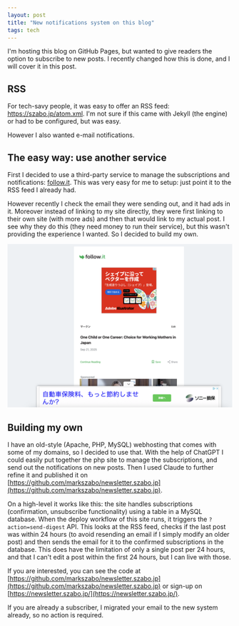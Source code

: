 ```yaml
---
layout: post
title: "New notifications system on this blog"
tags: tech
---
```


I'm hosting this blog on GitHub Pages, but wanted to give readers the option to subscribe to new posts. I recently changed how this is done, and I will cover it in this post.

<!--break-->

## RSS

For tech-savy people, it was easy to offer an RSS feed: <https://szabo.jp/atom.xml>. I'm not sure if this came with Jekyll (the engine) or had to be configured, but was easy.

However I also wanted e-mail notifications.

## The easy way: use another service

First I decided to use a third-party service to manage the subscriptions and notifications: [follow.it](https://follow.it/). This was very easy for me to setup: just point it to the RSS feed I already had.

However recently I check the email they were sending out, and it had ads in it. Moreover instead of linking to my site directly, they were first linking to their own site (with more ads) and then that would link to my actual post. I see why they do this (they need money to run their service), but this wasn't providing the experience I wanted. So I decided to build my own.

![The link from the email included a lot of ads](/assets/2025-10-04-new-blog-notifications/old-email.png#lb)

## Building my own

I have an old-style (Apache, PHP, MySQL) webhosting that comes with some of my domains, so I decided to use that. With the help of ChatGPT I could easily put together the php site to manage the subscriptions, and send out the notifications on new posts. Then I used Claude to further refine it and published it on [https://github.com/markszabo/newsletter.szabo.jp](https://github.com/markszabo/newsletter.szabo.jp).

On a high-level it works like this: the site handles subscriptions (confirmation, unsubscribe functionality) using a table in a MySQL database. When the deploy workflow of this site runs, it triggers the `?action=send-digest` API. This looks at the RSS feed, checks if the last post was within 24 hours (to avoid resending an email if I simply modify an older post) and then sends the email for it to the confirmed subscriptions in the database. This does have the limitation of only a single post per 24 hours, and that I can't edit a post within the first 24 hours, but I can live with those.

If you are interested, you can see the code at [https://github.com/markszabo/newsletter.szabo.jp](https://github.com/markszabo/newsletter.szabo.jp) or sign-up on [https://newsletter.szabo.jp/](https://newsletter.szabo.jp/).

If you are already a subscriber, I migrated your email to the new system already, so no action is required.
